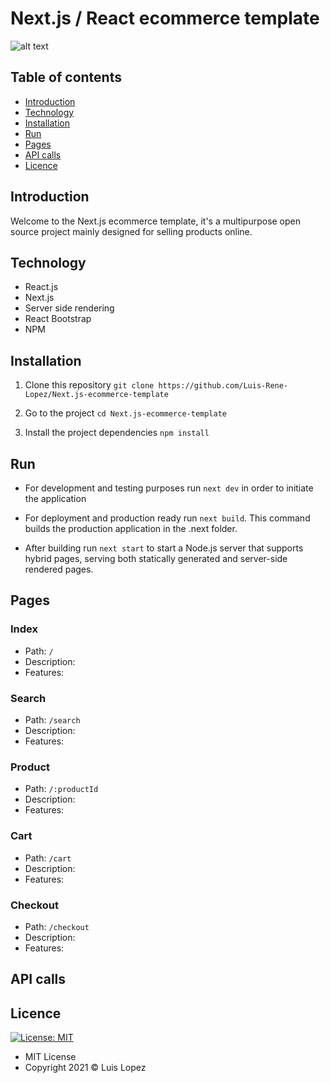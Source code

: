 # Next.js / React ecommerce template

![alt text](https://nx.dev/documentation/latest/shared/nextjs-logo.png)

## Table of contents

* [Introduction](#introduction)
* [Technology](#technology)
* [Installation](#installation)
* [Run](#run)
* [Pages](#endpoints)
* [API calls](#api-calls)
* [Licence](#licence)


## Introduction

Welcome to the Next.js ecommerce template, it's a multipurpose open source project mainly designed for selling products online.  

## Technology

* React.js
* Next.js 
* Server side rendering
* React Bootstrap
* NPM

## Installation

1. Clone this repository `git clone https://github.com/Luis-Rene-Lopez/Next.js-ecommerce-template`

2. Go to the project `cd Next.js-ecommerce-template`

3. Install the project dependencies `npm install`

## Run

* For development and testing purposes run `next dev` in order to initiate the application

* For deployment and production ready run `next build`. This command builds the production application in the .next folder.

* After building run `next start` to start a Node.js server that supports hybrid pages, serving both statically generated and server-side rendered pages.

## Pages

### Index

* Path: `/`
* Description:
* Features: 

### Search

* Path: `/search`
* Description:
* Features: 

### Product

* Path: `/:productId`
* Description:
* Features: 

### Cart

* Path: `/cart`
* Description:
* Features: 

### Checkout

* Path: `/checkout`
* Description:
* Features: 


## API calls

## Licence
 [![License: MIT](https://img.shields.io/badge/License-MIT-yellow.svg)](https://opensource.org/licenses/MIT)

* MIT License
* Copyright 2021 © Luis Lopez